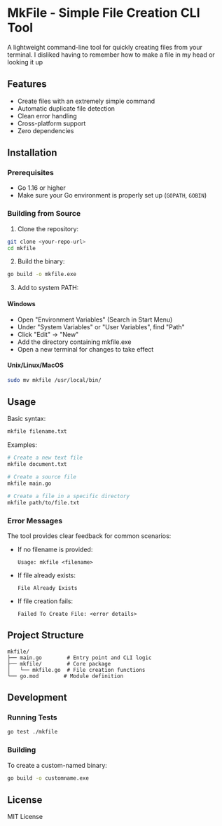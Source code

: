 # MkFile - Simple File Creation CLI Tool

A lightweight command-line tool for quickly creating files from your terminal.
I disliked having to remember how to make a file in my head or looking it up

## Features

- Create files with an extremely simple command
- Automatic duplicate file detection
- Clean error handling
- Cross-platform support
- Zero dependencies

## Installation

### Prerequisites

- Go 1.16 or higher
- Make sure your Go environment is properly set up (`GOPATH`, `GOBIN`)

### Building from Source

1. Clone the repository:
```bash
git clone <your-repo-url>
cd mkfile
```

2. Build the binary:
```bash
go build -o mkfile.exe
```

3. Add to system PATH:

#### Windows
- Open "Environment Variables" (Search in Start Menu)
- Under "System Variables" or "User Variables", find "Path"
- Click "Edit" → "New"
- Add the directory containing mkfile.exe
- Open a new terminal for changes to take effect

#### Unix/Linux/MacOS
```bash
sudo mv mkfile /usr/local/bin/
```

## Usage

Basic syntax:
```bash
mkfile filename.txt
```

Examples:
```bash
# Create a new text file
mkfile document.txt

# Create a source file
mkfile main.go

# Create a file in a specific directory
mkfile path/to/file.txt
```

### Error Messages

The tool provides clear feedback for common scenarios:

- If no filename is provided:
  ```
  Usage: mkfile <filename>
  ```

- If file already exists:
  ```
  File Already Exists
  ```

- If file creation fails:
  ```
  Failed To Create File: <error details>
  ```

## Project Structure

```
mkfile/
├── main.go        # Entry point and CLI logic
├── mkfile/        # Core package
│   └── mkfile.go  # File creation functions
└── go.mod        # Module definition
```

## Development

### Running Tests

```bash
go test ./mkfile
```

### Building

To create a custom-named binary:
```bash
go build -o customname.exe
```

## License
MIT License
